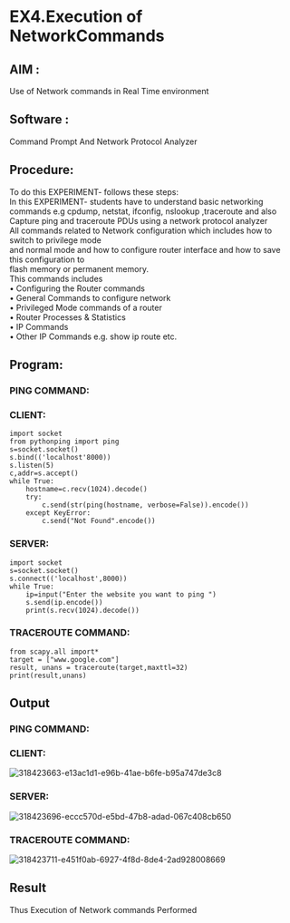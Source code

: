 # EX4.Execution of NetworkCommands
## AIM :
Use of Network commands in Real Time environment
## Software : 
Command Prompt And Network Protocol Analyzer
## Procedure: 
To do this EXPERIMENT- follows these steps:
<BR>
In this EXPERIMENT- students have to understand basic networking commands e.g cpdump, netstat, ifconfig, nslookup ,traceroute and also Capture ping and traceroute PDUs using a network protocol analyzer 
<BR>
All commands related to Network configuration which includes how to switch to privilege mode
<BR>
and normal mode and how to configure router interface and how to save this configuration to
<BR>
flash memory or permanent memory.
<BR>
This commands includes
<BR>
• Configuring the Router commands
<BR>
• General Commands to configure network
<BR>
• Privileged Mode commands of a router 
<BR>
• Router Processes & Statistics
<BR>
• IP Commands
<BR>
• Other IP Commands e.g. show ip route etc.
<BR>

##  Program:
### PING COMMAND:
### CLIENT:
```
import socket 
from pythonping import ping 
s=socket.socket() 
s.bind(('localhost'8000)) 
s.listen(5) 
c,addr=s.accept() 
while True: 
    hostname=c.recv(1024).decode() 
    try: 
        c.send(str(ping(hostname, verbose=False)).encode()) 
    except KeyError: 
        c.send("Not Found".encode())
```
### SERVER:
```
import socket 
s=socket.socket() 
s.connect(('localhost',8000)) 
while True: 
    ip=input("Enter the website you want to ping ") 
    s.send(ip.encode()) 
    print(s.recv(1024).decode())
```
### TRACEROUTE COMMAND:
```
from scapy.all import* 
target = ["www.google.com"] 
result, unans = traceroute(target,maxttl=32) 
print(result,unans)
```
## Output
### PING COMMAND:
### CLIENT:
![318423663-e13ac1d1-e96b-41ae-b6fe-b95a747de3c8](https://github.com/Kowsalyasathya/4.Execution_of_NetworkCommends/assets/118671457/68f27e6f-8909-4555-a53a-21b9857feceb)
### SERVER:
![318423696-eccc570d-e5bd-47b8-adad-067c408cb650](https://github.com/Kowsalyasathya/4.Execution_of_NetworkCommends/assets/118671457/e3305f1e-1989-4ed0-879e-1eeb862dc706)
### TRACEROUTE COMMAND:
![318423711-e451f0ab-6927-4f8d-8de4-2ad928008669](https://github.com/Kowsalyasathya/4.Execution_of_NetworkCommends/assets/118671457/ec0d6430-8f64-4c18-ab6b-df761fc7123d)

## Result
Thus Execution of Network commands Performed 
